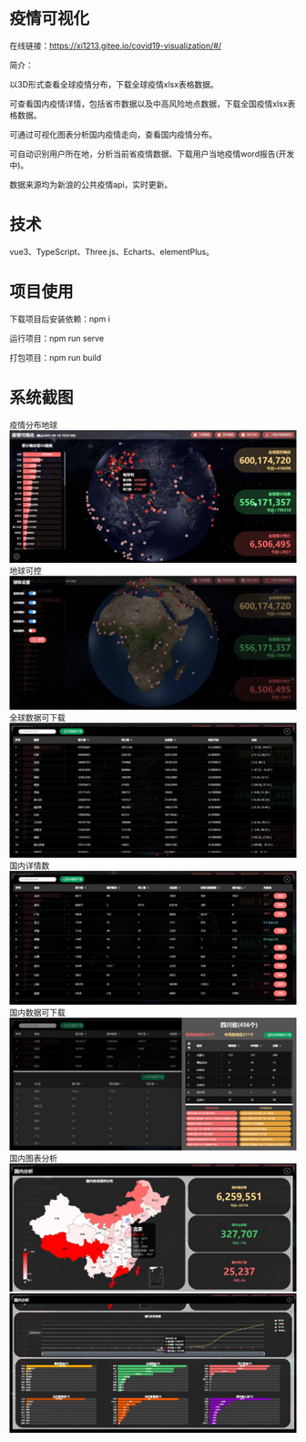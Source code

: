 # 疫情可视化

在线链接：https://xi1213.gitee.io/covid19-visualization/#/

简介：

以3D形式查看全球疫情分布，下载全球疫情xlsx表格数据。

可查看国内疫情详情，包括省市数据以及中高风险地点数据，下载全国疫情xlsx表格数据。

可通过可视化图表分析国内疫情走向，查看国内疫情分布。

可自动识别用户所在地，分析当前省疫情数据、下载用户当地疫情word报告(开发中)。

数据来源均为新浪的公共疫情api，实时更新。

# 技术
vue3、TypeScript、Three.js、Echarts、elementPlus。

# 项目使用

下载项目后安装依赖：npm i

运行项目：npm run serve

打包项目：npm run build

# 系统截图
疫情分布地球
![img](./md_img/1.jpg)
地球可控
![img](./md_img/2.jpg)
全球数据可下载
![img](./md_img/3.jpg)
国内详情数
![img](./md_img/7.jpg)
国内数据可下载
![img](./md_img/4.jpg)
国内图表分析
![img](./md_img/5.jpg)
![img](./md_img/6.jpg)